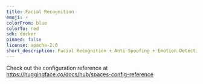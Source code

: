 ```yaml
---
title: Facial Recognition
emoji: ⚡
colorFrom: blue
colorTo: red
sdk: docker
pinned: false
license: apache-2.0
short_description: Facial Recognition + Anti Spoofing + Emotion Detection
---
```


Check out the configuration reference at https://huggingface.co/docs/hub/spaces-config-reference
